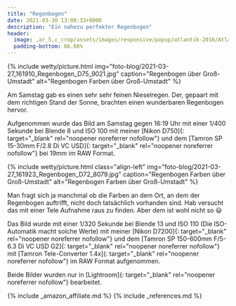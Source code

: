 ```yaml
---
title: "Regenbogen"
date: 2021-03-30 13:08:33+0000
description: "Ein nahezu perfekter Regenbogen"
header:
  image: ,ar_5,c_crop/assets/images/responsive/popup/atlantik-2016/Atlantik_DSC_1049.jpg
  padding-bottom: 66.66%
---
```

{% include wetty/picture.html img="foto-blog/2021-03-27_161910_Regenbogen_D75_9021.jpg" caption="Regenbogen über Groß-Umstadt" alt="Regenbogen Farben über Groß-Umstadt" %}

Am Samstag gab es einen sehr sehr feinen Nieselregen. Der, gepaart mit dem richtigen Stand der Sonne, brachten einen wunderbaren Regenbogen hervor.

Aufgenommen wurde das Bild am Samstag gegen 16:19 Uhr mit einer 1/400 Sekunde bei Blende 8 und ISO 100 mit meiner [Nikon D750]{: target="_blank" rel="noopener noreferrer nofollow"} und dem [Tamron SP 15-30mm F/2.8 Di VC USD]{: target="_blank" rel="noopener noreferrer nofollow"} bei 19mm im RAW Format.

{% include wetty/picture.html class="align-left" img="foto-blog/2021-03-27_161923_Regenbogen_D72_8079.jpg" caption="Regenbogen Farben über Groß-Umstadt" alt="Regenbogen Farben über Groß-Umstadt" %}

Man fragt sich ja manchmal ob die Farben an dem Ort, an dem der Regenbogen auftrifft, nicht doch tatsächlich vorhanden sind. Hab versucht das mit einer Tele Aufnahme raus zu finden. Aber dem ist wohl nicht so :smiley:

Das Bild wurde mit einer 1/320 Sekunde bei Blende 13 und ISO 110 (Die ISO-Automatik macht solche Werte) mit meiner [Nikon D7200]{: target="_blank" rel="noopener noreferrer nofollow"} und dem [Tamron SP 150-600mm F/5-6.3 Di VC USD G2]{: target="_blank" rel="noopener noreferrer nofollow"} mit [Tamron Tele-Converter 1.4x]{: target="_blank" rel="noopener noreferrer nofollow"} im RAW Format aufgenommen.

Beide Bilder wurden nur in [Lightroom]{: target="_blank" rel="noopener noreferrer nofollow"} bearbeitet.

{% include _amazon_affiliate.md %}
{% include _references.md %}
